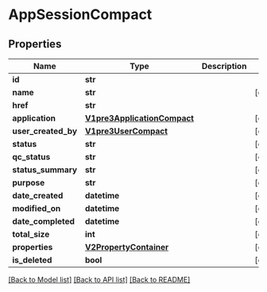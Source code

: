 # AppSessionCompact

## Properties
Name | Type | Description | Notes
------------ | ------------- | ------------- | -------------
**id** | **str** |  | 
**name** | **str** |  | [optional] 
**href** | **str** |  | 
**application** | [**V1pre3ApplicationCompact**](V1pre3ApplicationCompact.md) |  | [optional] 
**user_created_by** | [**V1pre3UserCompact**](V1pre3UserCompact.md) |  | [optional] 
**status** | **str** |  | [optional] 
**qc_status** | **str** |  | [optional] 
**status_summary** | **str** |  | [optional] 
**purpose** | **str** |  | [optional] 
**date_created** | **datetime** |  | [optional] 
**modified_on** | **datetime** |  | [optional] 
**date_completed** | **datetime** |  | [optional] 
**total_size** | **int** |  | [optional] 
**properties** | [**V2PropertyContainer**](V2PropertyContainer.md) |  | [optional] 
**is_deleted** | **bool** |  | [optional] 

[[Back to Model list]](../README.md#documentation-for-models) [[Back to API list]](../README.md#documentation-for-api-endpoints) [[Back to README]](../README.md)

